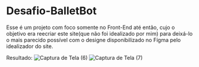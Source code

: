 # Desafio-BalletBot
Esse é um projeto com foco somente no Front-End até então, cujo o objetivo era reecriar este site(que não foi idealizado por mim)
para deixá-lo o mais parecido possível com o designe disponibilizado no Fígma pelo idealizador do site.

Resultado: 
![Captura de Tela (6)](https://github.com/ValdsonSilva/Desafio-BalletBot/assets/124847216/62e38e44-ca56-49a6-a53d-213c5dde1798)
![Captura de Tela (7)](https://github.com/ValdsonSilva/Desafio-BalletBot/assets/124847216/282db6f4-e693-4101-904c-811e69e23458)

